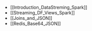 - [[Introduction_DataStreming_Spark]]
- [[Streaming_DF_Views_Spark]]
- [[Joins_and_JSON]]
- [[Redis_Base64_JSON]]
